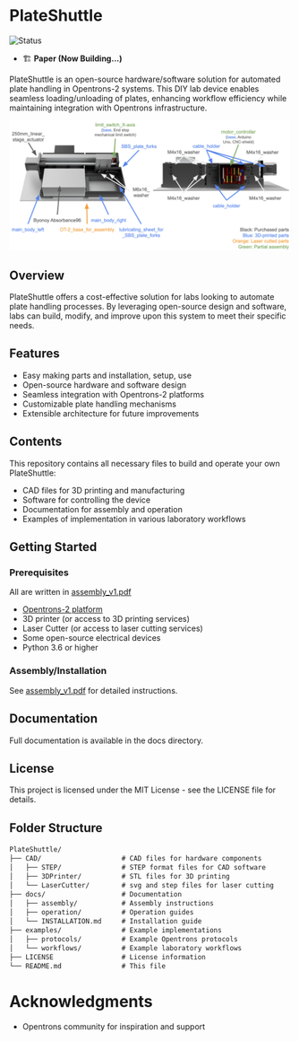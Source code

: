 # PlateShuttle
![Status](https://img.shields.io/badge/Status-Pre--release%20%2F%20Development-orange)
- 🏗 **Paper (Now Building...)**

PlateShuttle is an open-source hardware/software solution for automated plate handling in Opentrons-2 systems. This DIY lab device enables seamless loading/unloading of plates, enhancing workflow efficiency while maintaining integration with Opentrons infrastructure.

![alt text](./docs/assembly/fullAssembly_v1.png)

## Overview
PlateShuttle offers a cost-effective solution for labs looking to automate plate handling processes. By leveraging open-source design and software, labs can build, modify, and improve upon this system to meet their specific needs.

## Features
- Easy making parts and installation, setup, use
- Open-source hardware and software design
- Seamless integration with Opentrons-2 platforms
- Customizable plate handling mechanisms
- Extensible architecture for future improvements

## Contents
This repository contains all necessary files to build and operate your own PlateShuttle:

- CAD files for 3D printing and manufacturing
- Software for controlling the device
- Documentation for assembly and operation
- Examples of implementation in various laboratory workflows

## Getting Started

### Prerequisites
All are written in [assembly_v1.pdf](./docs/assembly/assembly_v1.pdf)
- [Opentrons-2 platform](https://opentrons.com/products/ot-2-robot) 
- 3D printer (or access to 3D printing services)
- Laser Cutter (or access to laser cutting services)
- Some open-source electrical devices
- Python 3.6 or higher

### Assembly/Installation
See [assembly_v1.pdf](./docs/assembly/assembly_v1.pdf) for detailed instructions.

## Documentation
Full documentation is available in the docs directory.

## License
This project is licensed under the MIT License - see the LICENSE file for details.

## Folder Structure
```
PlateShuttle/
├── CAD/                    # CAD files for hardware components
│   ├── STEP/               # STEP format files for CAD software
│   ├── 3DPrinter/          # STL files for 3D printing
│   └── LaserCutter/        # svg and step files for laser cutting
├── docs/                   # Documentation
│   ├── assembly/           # Assembly instructions
│   ├── operation/          # Operation guides
│   └── INSTALLATION.md     # Installation guide
├── examples/               # Example implementations
│   ├── protocols/          # Example Opentrons protocols
│   └── workflows/          # Example laboratory workflows
├── LICENSE                 # License information
└── README.md               # This file
```

# Acknowledgments
- Opentrons community for inspiration and support